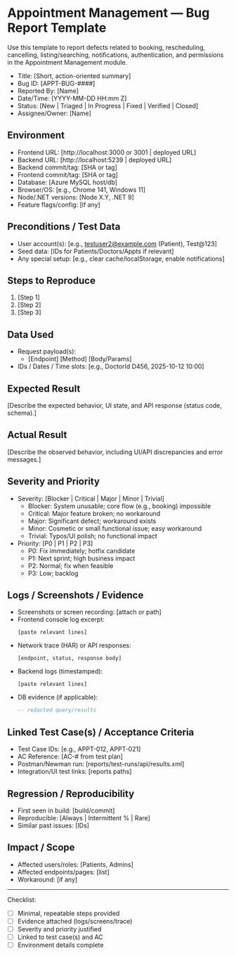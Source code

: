 # Appointment Management — Bug Report Template

Use this template to report defects related to booking, rescheduling, cancelling, listing/searching, notifications, authentication, and permissions in the Appointment Management module.

- Title: [Short, action-oriented summary]
- Bug ID: [APPT-BUG-####]
- Reported By: [Name]
- Date/Time: [YYYY-MM-DD HH:mm Z]
- Status: [New | Triaged | In Progress | Fixed | Verified | Closed]
- Assignee/Owner: [Name]

## Environment
- Frontend URL: [http://localhost:3000 or 3001 | deployed URL]
- Backend URL: [http://localhost:5239 | deployed URL]
- Backend commit/tag: [SHA or tag]
- Frontend commit/tag: [SHA or tag]
- Database: [Azure MySQL host/db]
- Browser/OS: [e.g., Chrome 141, Windows 11]
- Node/.NET versions: [Node X.Y, .NET 9]
- Feature flags/config: [if any]

## Preconditions / Test Data
- User account(s): [e.g., testuser2@example.com (Patient), Test@123]
- Seed data: [IDs for Patients/Doctors/Appts if relevant]
- Any special setup: [e.g., clear cache/localStorage, enable notifications]

## Steps to Reproduce
1. [Step 1]
2. [Step 2]
3. [Step 3]

## Data Used
- Request payload(s):
  - [Endpoint] [Method] [Body/Params]
- IDs / Dates / Time slots: [e.g., DoctorId D456, 2025-10-12 10:00]

## Expected Result
[Describe the expected behavior, UI state, and API response (status code, schema).]

## Actual Result
[Describe the observed behavior, including UI/API discrepancies and error messages.]

## Severity and Priority
- Severity: [Blocker | Critical | Major | Minor | Trivial]
  - Blocker: System unusable; core flow (e.g., booking) impossible
  - Critical: Major feature broken; no workaround
  - Major: Significant defect; workaround exists
  - Minor: Cosmetic or small functional issue; easy workaround
  - Trivial: Typos/UI polish; no functional impact
- Priority: [P0 | P1 | P2 | P3]
  - P0: Fix immediately; hotfix candidate
  - P1: Next sprint; high business impact
  - P2: Normal; fix when feasible
  - P3: Low; backlog

## Logs / Screenshots / Evidence
- Screenshots or screen recording: [attach or path]
- Frontend console log excerpt: 
  ```
  [paste relevant lines]
  ```
- Network trace (HAR) or API responses:
  ```
  [endpoint, status, response body]
  ```
- Backend logs (timestamped):
  ```
  [paste relevant lines]
  ```
- DB evidence (if applicable):
  ```sql
  -- redacted query/results
  ```

## Linked Test Case(s) / Acceptance Criteria
- Test Case IDs: [e.g., APPT-012, APPT-021]
- AC Reference: [AC-# from test plan]
- Postman/Newman run: [reports/test-runs/api/results.xml]
- Integration/UI test links: [reports paths]

## Regression / Reproducibility
- First seen in build: [build/commit]
- Reproducible: [Always | Intermittent % | Rare]
- Similar past issues: [IDs]

## Impact / Scope
- Affected users/roles: [Patients, Admins]
- Affected endpoints/pages: [list]
- Workaround: [if any]

---
Checklist:
- [ ] Minimal, repeatable steps provided
- [ ] Evidence attached (logs/screens/trace)
- [ ] Severity and priority justified
- [ ] Linked to test case(s) and AC
- [ ] Environment details complete
